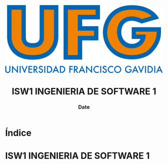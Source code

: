 <!-- title: ISW1 INGENIERIA DE SOFTWARE 1 -->

<link rel="stylesheet" href="../../static/style.css">

<script defer src="../../static/script.js"></script>

<header>

<img src="../../static/logo.png">

# ISW1 INGENIERIA DE SOFTWARE 1 <!-- omit in toc -->

### Date <!-- omit in toc -->

</header>

<toc>

# Índice <!-- omit in toc -->

</toc>

# ISW1 INGENIERIA DE SOFTWARE 1

